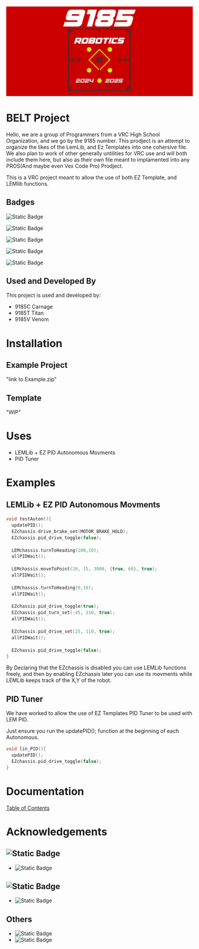 ![9185 Banner](Docs/Assests/9185_Red_CM.png "9185 Banner")

# BELT Project
Hello, we are a group of Programmers from a VRC High School Organization, and we go by the 9185 number.
This prodject is an attempt to organize the likes of the LemLib, and Ez Templates into one cohersive file.
We also plan to work of other generally untilities for VRC use and will both include them here, but also as their own file meant to implamented into any PROS(And maybe even Vex Code Pro) Prodject.

This is a VRC project meant to allow the use of both EZ Template, and LEMlib functions.


## Badges
![Static Badge](https://img.shields.io/badge/Version-2.2-rgb(204%2C0%2C0))

![Static Badge](https://img.shields.io/badge/PROS-Functional-green)

![Static Badge](https://img.shields.io/badge/Vex_Code_Pro-Unavailable-maroon)

![Static Badge](https://img.shields.io/badge/Example_Project-WIP-yellow)

![Static Badge](https://img.shields.io/badge/Template-WIP-maroon)



## Used and Developed By

This project is used and developed by:

- 9185C Carnage
- 9185T Titan
- 9185V Venom


# Installation

## Example Project
"link to Example.zip"

## Template
"WIP"
# Uses

- LEMLib + EZ PID Autonomous Movments
- PID Tuner
# Examples

## LEMLib + EZ PID Autonomous Movments
```cpp
void testAuton(){
  updatePID();
  EZchassis.drive_brake_set(MOTOR_BRAKE_HOLD); 
  EZchassis.pid_drive_toggle(false);

  LEMchassis.turnToHeading(100,10);
  allPIDWait();

  LEMchassis.moveToPoint(20, 15, 3000, {true, 60}, true);
  allPIDWait();

  LEMchassis.turnToHeading(0,10);
  allPIDWait();

  EZchassis.pid_drive_toggle(true);
  EZchassis.pid_turn_set(-45, 110, true);
  allPIDWait();

  EZchassis.pid_drive_set(25, 110, true);
  allPIDWait();

  EZchassis.pid_drive_toggle(false);
}
```
By Declaring that the EZchassis is disabled you can use LEMLib functions freely, and then by enabling EZchassis later you can use its movments while LEMLib keeps track of the X,Y of the robot.

## PID Tuner
We have worked to allow the use of EZ Templates PID Tuner to be used with LEM PID.

Just ensure you run the updatePID(); function at the beginning of each Autonomous.
```cpp
void lin_PID(){
  updatePID();
  EZchassis.pid_drive_toggle(false);
}
```

# Documentation

[Table of Contents](https://github.com/7865-Owlumination/BELT-Project/blob/main/Docs/TOC.md)


# Acknowledgements

## ![Static Badge](https://img.shields.io/badge/Robotics_is_EZ-https%3A%2F%2Fgithub.com%2FEZ--Robotics-rgb(255%2C147%2C213))
 - ![Static Badge](https://img.shields.io/badge/Discord-Jess-rgb(255%2C112%2C200))
## ![Static Badge](https://img.shields.io/badge/LEMLib-https%3A%2F%2Fgithub.com%2FLemLib-lime)
 - ![Static Badge](https://img.shields.io/badge/Discord-Lembron_James-rgb(0%2C148%2C0))

## Others
- ![Static Badge](https://img.shields.io/badge/Discord-Praful_%7C_5839B-%23feec95)
- ![Static Badge](https://img.shields.io/badge/Discord-kapri-rgb(234%2C144%2C238))



